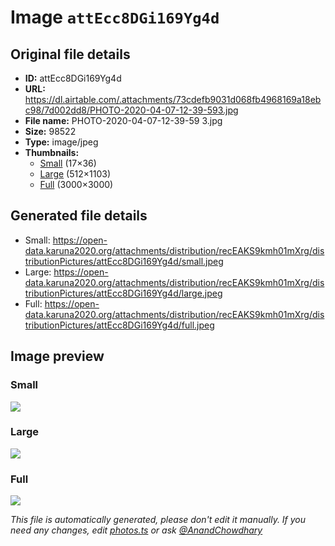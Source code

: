 # Image `attEcc8DGi169Yg4d`

## Original file details

- **ID:** attEcc8DGi169Yg4d
- **URL:** https://dl.airtable.com/.attachments/73cdefb9031d068fb4968169a18ebc98/7d002dd8/PHOTO-2020-04-07-12-39-593.jpg
- **File name:** PHOTO-2020-04-07-12-39-59 3.jpg
- **Size:** 98522
- **Type:** image/jpeg
- **Thumbnails:**
  - [Small](https://dl.airtable.com/.attachmentThumbnails/2818658a90ebe16bbd0a5a3217f997c5/e4e76f3e) (17×36)
  - [Large](https://dl.airtable.com/.attachmentThumbnails/0aa99d80b5062a2f8b0fb88151ddb7aa/010bc29a) (512×1103)
  - [Full](https://dl.airtable.com/.attachmentThumbnails/08651a26ecffe563fd07d64831f57fc4/c3348e89) (3000×3000)

## Generated file details

- Small: https://open-data.karuna2020.org/attachments/distribution/recEAKS9kmh01mXrg/distributionPictures/attEcc8DGi169Yg4d/small.jpeg
- Large: https://open-data.karuna2020.org/attachments/distribution/recEAKS9kmh01mXrg/distributionPictures/attEcc8DGi169Yg4d/large.jpeg
- Full: https://open-data.karuna2020.org/attachments/distribution/recEAKS9kmh01mXrg/distributionPictures/attEcc8DGi169Yg4d/full.jpeg

## Image preview

### Small

![](https://open-data.karuna2020.org/attachments/distribution/recEAKS9kmh01mXrg/distributionPictures/attEcc8DGi169Yg4d/small.jpeg)

### Large

![](https://open-data.karuna2020.org/attachments/distribution/recEAKS9kmh01mXrg/distributionPictures/attEcc8DGi169Yg4d/large.jpeg)

### Full

![](https://open-data.karuna2020.org/attachments/distribution/recEAKS9kmh01mXrg/distributionPictures/attEcc8DGi169Yg4d/full.jpeg)

_This file is automatically generated, please don't edit it manually. If you need any changes, edit [photos.ts](/photos.ts) or ask [@AnandChowdhary](https://github.com/AnandChowdhary)_
